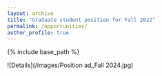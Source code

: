 ```yaml
---
layout: archive
title: "Graduate student position for Fall 2022"
permalink: /opportunities/
author_profile: true
---
```


{% include base_path %}

![Details](/images/Position ad_Fall 2024.jpg)
